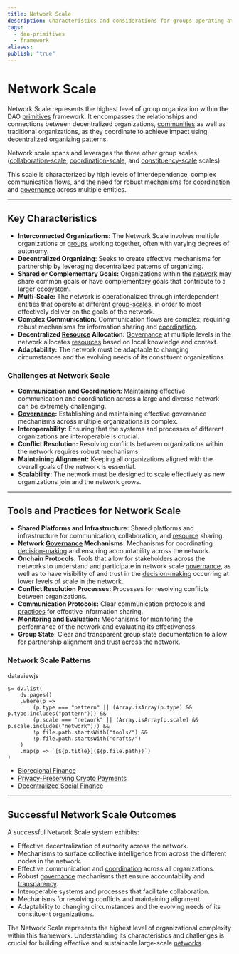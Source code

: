 ```yaml
---
title: Network Scale
description: Characteristics and considerations for groups operating at the Network Scale.
tags:
  - dao-primitives
  - framework
aliases: 
publish: "true"
---
```

# Network Scale

Network Scale represents the highest level of group organization within the DAO [primitives](/tags/primitives.md) framework. It encompasses the relationships and connections between decentralized organizations, [communities](/tags/community.md) as well as traditional organizations, as they coordinate to achieve impact using decentralized organizing patterns.

Network scale spans and leverages the three other group scales ([collaboration-scale](/artifacts/guides/dao-primitives-framework/group-scale/collaboration-scale.md), [coordination-scale](/artifacts/guides/dao-primitives-framework/group-scale/coordination-scale.md), and [constituency-scale](/artifacts/guides/dao-primitives-framework/group-scale/constituency-scale.md) scales).

This scale is characterized by high levels of interdependence, complex communication flows, and the need for robust mechanisms for [coordination](/tags/coordination.md) and [governance](/tags/governance.md) across multiple entities.

---

## Key Characteristics

- **Interconnected Organizations:** The Network Scale involves multiple organizations or [groups](/tags/groups.md) working together, often with varying degrees of autonomy.
- **Decentralized Organizing**: Seeks to create effective mechanisms for partnership by leveraging decentralized patterns of organizing.
- **Shared or Complementary Goals:** Organizations within the [network](/tags/networks.md) may share common goals or have complementary goals that contribute to a larger ecosystem.
- **Multi-Scale:** The network is operationalized through interdependent entities that operate at different [group-scales](/artifacts/guides/dao-primitives-framework/group-scale/group-scale.md), in order to most effectively deliver on the goals of the network.
- **Complex Communication:** Communication flows are complex, requiring robust mechanisms for information sharing and [coordination](/tags/coordination.md).
- **Decentralized [Resource](/tags/resources.md) Allocation:** [Governance](/tags/governance.md) at multiple levels in the network allocates [resources](/tags/resources.md) based on local knowledge and context.
- **Adaptability:** The network must be adaptable to changing circumstances and the evolving needs of its constituent organizations.

### Challenges at Network Scale

- **Communication and [Coordination](/tags/coordination.md):** Maintaining effective communication and coordination across a large and diverse network can be extremely challenging.
- **[Governance](/tags/governance.md):** Establishing and maintaining effective governance mechanisms across multiple organizations is complex.
- **Interoperability:** Ensuring that the systems and processes of different organizations are interoperable is crucial.
- **Conflict Resolution:** Resolving conflicts between organizations within the network requires robust mechanisms.
- **Maintaining Alignment:** Keeping all organizations aligned with the overall goals of the network is essential.
- **Scalability:** The network must be designed to scale effectively as new organizations join and the network grows.

---

## Tools and Practices for Network Scale

- **Shared Platforms and Infrastructure:** Shared platforms and infrastructure for communication, collaboration, and [resource](/tags/resources.md) sharing.
- **Network [Governance](/tags/governance.md) Mechanisms:** Mechanisms for coordinating [decision-making](/tags/decisions.md) and ensuring accountability across the network.
- **Onchain Protocols**: Tools that allow for stakeholders across the networks to understand and participate in network scale [governance](/tags/governance.md), as well as to have visibility of and trust in the [decision-making](/tags/decisions.md) occurring at lower levels of scale in the network.
- **Conflict Resolution Processes:** Processes for resolving conflicts between organizations.
- **Communication Protocols:** Clear communication protocols and [practices](/tags/practices.md) for effective information sharing.
- **Monitoring and Evaluation:** Mechanisms for monitoring the performance of the network and evaluating its effectiveness.
- **Group State**: Clear and transparent group state documentation to allow for partnership alignment and trust across the network.

### Network Scale Patterns

dataviewjs

```dataviewjs
$= dv.list(
    dv.pages()
    .where(p => 
        (p.type === "pattern" || (Array.isArray(p.type) && p.type.includes("pattern"))) &&
        (p.scale === "network" || (Array.isArray(p.scale) && p.scale.includes("network"))) &&
        !p.file.path.startsWith("tools/") &&
        !p.file.path.startsWith("drafts/")
    )
    .map(p => `[${p.title}](${p.file.path})`)
)
```

- [Bioregional Finance](/notes/rpp/rpp-working-docs/biofi.md)
- [Privacy-Preserving Crypto Payments](/notes/rpp/rpp-working-docs/privacy-payments.md)
- [Decentralized Social Finance](/notes/rpp/rpp-working-docs/social-finance.md)



---

## Successful Network Scale Outcomes

A successful Network Scale system exhibits:

- Effective decentralization of authority across the network.
- Mechanisms to surface collective intelligence from across the different nodes in the network.
- Effective communication and [coordination](/tags/coordination.md) across all organizations.
- Robust [governance](/tags/governance.md) mechanisms that ensure accountability and [transparency](/tags/transparency.md).
- Interoperable systems and processes that facilitate collaboration.
- Mechanisms for resolving conflicts and maintaining alignment.
- Adaptability to changing circumstances and the evolving needs of its constituent organizations.

The Network Scale represents the highest level of organizational complexity within this framework. Understanding its characteristics and challenges is crucial for building effective and sustainable large-scale [networks](/tags/networks.md).


